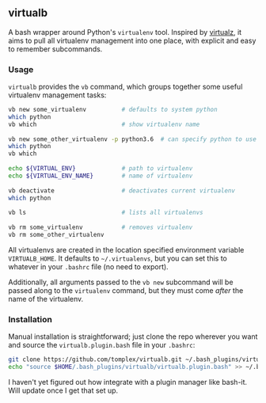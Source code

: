 ## virtualb

A bash wrapper around Python's `virtualenv` tool. Inspired by [virtualz](https://github.com/aperezdc/virtualz), it aims to pull all virtualenv management into one place, with explicit and easy to remember subcommands.

### Usage

`virtualb` provides the `vb` command, which groups together some useful virtualenv management tasks:

```bash
vb new some_virtualenv          # defaults to system python
which python
vb which                        # show virtualenv name
 
vb new some_other_virtualenv -p python3.6  # can specify python to use
which python
vb which
 
echo ${VIRTUAL_ENV}             # path to virtualenv
echo ${VIRTUAL_ENV_NAME}        # name of virtualenv
 
vb deactivate                   # deactivates current virtualenv
which python
 
vb ls                           # lists all virtualenvs
 
vb rm some_virtualenv           # removes virtualenv
vb rm some_other_virtualenv
```

All virtualenvs are created in the location specified environment variable `VIRTUALB_HOME`. It defaults to `~/.virtualenvs`, but you can set this to whatever in your `.bashrc` file (no need to export).

Additionally, all arguments passed to the `vb new` subcommand will be passed along to the `virtualenv` command, but they must come *after* the name of the virtualenv.

### Installation

Manual installation is straightforward; just clone the repo wherever you want and source the `virtualb.plugin.bash` file in your `.bashrc`:

```bash
git clone https://github.com/tomplex/virtualb.git ~/.bash_plugins/virtualb
echo "source $HOME/.bash_plugins/virtualb/virtualb.plugin.bash" >> ~/.bashrc
```

I haven't yet figured out how integrate with a plugin manager like bash-it. Will update once I get that set up.

